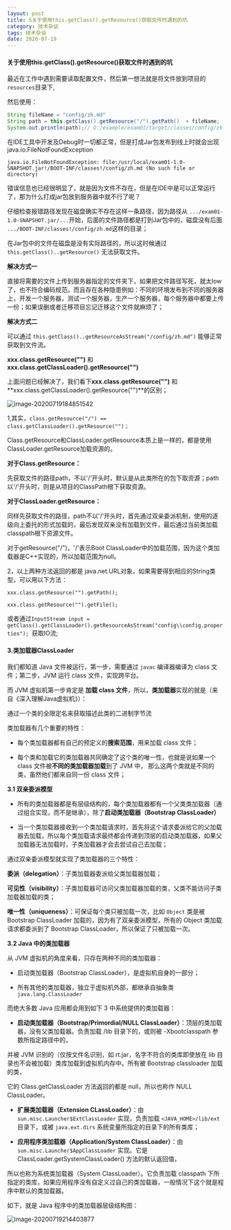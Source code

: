```yaml
---
layout: post
title: S关于使用this.getClass().getResource()获取文件时遇到的坑
category: 技术杂谈
tags: 技术杂谈
date: 2020-07-19
---
```


<meta name="referrer" content="no-referrer" />



#### 关于使用this.getClass().getResource()获取文件时遇到的坑

最近在工作中遇到需要读取配置文件，然后第一想法就是将文件放到项目的`resources`目录下,

然后使用：

```java
String fileName = "config/zh.md"
String path = this.getClass().getResource("/").getPath()  + fileName;
System.out.println(path);// D:/example/exam01/target/classes/config/zh.md
```

在IDE工具中开发及Debug时一切都正常，但是打成Jar包发布到线上时就会出现java.io.FileNotFoundException

```
java.io.FileNotFoundException: file:/usr/local/exam01-1.0-SNAPSHOT.jar!/BOOT-INF/classes!/config/zh.md (No such file or directory)
```

错误信息也已经很明显了，就是因为文件不存在，但是在IDE中是可以正常运行了，那为什么打成jar包放到服务器中就不行了呢？

仔细检查报错路径发现在磁盘确实不存在这样一条路径，因为路径从 `.../exam01-1.0-SNAPSHOT.jar/...`开始，后面的文件路径都是打到Jar包中的，磁盘没有后面 `.../BOOT-INF/classes!/config/zh.md`这样的目录；

在Jar包中的文件在磁盘是没有实际路径的，所以这时候通过 `this.getClass()..getResource()` 无法获取文件。

**解决方式一**

直接将需要的文件上传到服务器指定的文件夹下，如果把文件路径写死，就太low了，也不符合编码规范。而且存在各种隐患例如：不同的环境发布到不同的服务器上，开发一个服务器，测试一个服务器，生产一个服务器，每个服务器中都要上传一份；如果误删或者迁移项目忘记迁移这个文件就麻烦了；

**解决方式二**

可以通过 `this.getClass()..getResourceAsStream("/config/zh.md")` 能够正常获取到文件流。

**xxx.class.getResource("")** 和 **xxx.class.getClassLoader().getResource("")**

上面问题已经解决了，我们看下**xxx.class.getResource("")** 和 **xxx.class.getClassLoader().getResource("")**的区别；



![image-20200719184851542](http://cg-mall.oss-cn-shanghai.aliyuncs.com/blog/image-20200719184851542.png)

1,其实，`class.getResource("/") == class.getClassLoader().getResource("")；`

Class.getResource和ClassLoader.getResource本质上是一样的，都是使用ClassLoader.getResource加载资源的。

**对于Class.getResource：**

先获取文件的路径path，不以'/'开头时，默认是从此类所在的包下取资源；path以'/'开头时，则是从项目的ClassPath根下获取资源。

**对于ClassLoader.getResource：**

同样先获取文件的路径，path不以'/'开头时，首先通过双亲委派机制，使用的逐级向上委托的形式加载的，最后发现双亲没有加载到文件，最后通过当前类加载classpath根下资源文件。

对于getResource("/")，'/'表示Boot ClassLoader中的加载范围，因为这个类加载器是C++实现的，所以加载范围为null。

2，以上两种方法返回的都是 java.net.URL对象，如果需要得到相应的String类型，可以用以下方法：

`xxx.class.getResource("").getPath();`

`xxx.class.getResource("").getFile();`

或者通过`InputStream input = getClass().getClassLoader().getResourceAsStream("config\\config.properties"); `获取IO流;

#### 3.类加载器ClassLoader

我们都知道 Java 文件被运行，第一步，需要通过 `javac` 编译器编译为 class 文件；第二步，JVM 运行 class 文件，实现跨平台。

而 JVM 虚拟机第一步肯定是 **加载 class 文件**，所以，**类加载器**实现的就是（来自《深入理解Java虚拟机》）：

通过一个类的全限定名来获取描述此类的二进制字节流

类加载器有几个重要的特性：

* 每个类加载器都有自己的预定义的**搜索范围**，用来加载 class 文件；

*  每个类和加载它的类加载器共同确定了这个类的唯一性，也就是说如果一个 class 文件被**不同的类加载器加载**到了 JVM 中， 那么这两个类就是不同的类，虽然他们都来自同一份 class 文件；

 **3.1 双亲委派模型**

*  所有的类加载器都是有层级结构的，每个类加载器都有一个父类类加载器（通过组合实现，而不是继承），除了**启动类加载器（Bootstrap ClassLoader）**

*  当一个类加载器接收到一个类加载请求时，首先将这个请求委派给它的父加载器去加载，所以每个类加载请求最终都会传递到顶层的启动类加载器，如果父加载器无法加载时，子类加载器才会去尝试自己去加载；

通过双亲委派模型就实现了类加载器的三个特性：

**委派（delegation）**：子类加载器委派给父类加载器加载；

**可见性（visibility）**：子类加载器可访问父类加载器加载的类，父类不能访问子类加载器加载的类；

**唯一性（uniqueness）**：可保证每个类只被加载一次，比如 `Object` 类是被 Bootstrap ClassLoader 加载的，因为有了双亲委派模型，所有的 Object 类加载请求都委派到了 Bootstrap ClassLoader，所以保证了只被加载一次。

**3.2 Java 中的类加载器**

从 JVM 虚拟机的角度来看，只存在两种不同的类加载器：

*  启动类加载器（Bootstrap ClassLoader），是虚拟机自身的一部分；

*  所有其他的类加载器，独立于虚拟机外部，都继承自抽象类 `java.lang.ClassLoader`

而绝大多数 Java 应用都会用到如下 3 中系统提供的类加载器：

*  **启动类加载器（Bootstrap/Primordial/NULL ClassLoader）**：顶层的类加载器，没有父类加载器。负责加载 /lib 目录下的，或则被 -Xbootclasspath 参数所指定路径中的，

并被 JVM 识别的（仅按文件名识别，如 rt.jar，名字不符合的类库即使放在 lib 目录也不会被加载）类库加载到虚拟机内存中。所有被 Bootstrap classloader 加载的类，

它的 Class.getClassLoader 方法返回的都是 null，所以也称作 NULL ClassLoader。

*  **扩展类加载器（Extension CLassLoader）**：由 `sun.misc.Launcher$ExtClassLoader` 实现，负责加载 `<JAVA_HOME>/lib/ext` 目录下，或被 `java.ext.dirs` 系统变量所指定的目录下的所有类库；

* **应用程序类加载器（Application/System ClassLoader）**：由 `sun.misc.Launcher$AppClassLoader` 实现。它是 ClassLoader.getSystemClassLoader() 方法的默认返回值，

所以也称为系统类加载器（System ClassLoader）。它负责加载 classpath 下所指定的类库，如果应用程序没有自定义过自己的类加载器，一般情况下这个就是程序中默认的类加载器。

如下，就是 Java 程序中的类加载器层级结构图：

![image-20200719214403877](http://cg-mall.oss-cn-shanghai.aliyuncs.com/blog/image-20200719214403877.png)